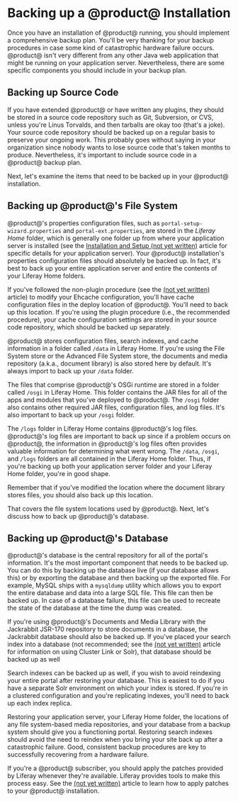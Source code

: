 # Backing up a @product@ Installation [](id=backing-up-a-liferay-installation)

Once you have an installation of @product@ running, you should implement a
comprehensive backup plan. You'll be very thanking for your backup procedures
in case some kind of catastrophic hardware failure occurs. @product@ isn't very
different from any other Java web application that might be running on your
application server. Nevertheless, there are some specific components you should
include in your backup plan.

## Backing up Source Code [](id=backing-up-source-code)

If you have extended @product@ or have written any plugins, they should be stored
in a source code repository such as Git, Subversion, or CVS, unless you're
Linus Torvalds, and then tarballs are okay too (that's a joke). Your source
code repository should be backed up on a regular basis to preserve your ongoing
work. This probably goes without saying in your organization since nobody wants
to lose source code that's taken months to produce. Nevertheless, it's
important to include source code in a @product@ backup plan.

Next, let's examine the items that need to be backed up in your @product@
installation.

## Backing up @product@'s File System [](id=backing-up-liferays-file-system)

@product@'s properties configuration files, such as
`portal-setup-wizard.properties` and `portal-ext.properties`, are stored in the
*Liferay Home* folder, which is generally one folder up from where your
application server is installed (see the [Installation and Setup (not yet
written)]() article for specific details for your application server). Your
@product@ installation's properties configuration files should absolutely be
backed up. In fact, it's best to back up your entire application server and
entire the contents of your Liferay Home folders.

If you've followed the non-plugin procedure (see the [(not yet written)]()
article) to modify your Ehcache configuration, you'll have cache configuration
files in the deploy location of @product@. You'll need to back up this location.
If you're using the plugin procedure (i.e., the recommended procedure), your
cache configuration settings are stored in your source code repository, which
should be backed up separately.

@product@ stores configuration files, search indexes, and cache information in a
folder called `/data` in Liferay Home. If you're using the File System store or
the Advanced File System store, the documents and media repository (a.k.a.,
document library) is also stored here by default. It's always import to back up
your `/data` folder.

The files that comprise @product@'s OSGi runtime are stored in a folder called
`/osgi` in Liferay Home. This folder contains the JAR files for all of the apps
and modules that you've deployed to @product@. The `/osgi` folder also contains
other required JAR files, configuration files, and log files. It's also
important to back up your `/osgi` folder.

The `/logs` folder in Liferay Home contains @product@'s log files. @product@'s log
files are important to back up since if a problem occurs on @product@, the
information in @product@'s log files often provides valuable information for
determining what went wrong. The `/data`, `/osgi`, and `/logs` folders are all
contained in the Liferay Home folder. Thus, if you're backing up both your
application server folder and your Liferay Home folder, you're in good shape.

Remember that if you've modified the location where the document library stores
files, you should also back up this location.

That covers the file system locations used by @product@. Next, let's discuss how
to back up @product@'s database.

## Backing up @product@'s Database [](id=backing-up-liferays-database)

@product@'s database is the central repository for all of the portal's
information. It's the most important component that needs to be backed up. You
can do this by backing up the database live (if your database allows this) or
by exporting the database and then backing up the exported file. For example,
MySQL ships with a `mysqldump` utility which allows you to export the entire
database and data into a large SQL file. This file can then be backed up. In
case of a database failure, this file can be used to recreate the state of the
database at the time the dump was created.

If you're using @product@'s Documents and Media Library with the Jackrabbit
JSR-170 repository to store documents in a database, the Jackrabbit database
should also be backed up. If you've placed your search index into a database
(not recommended; see the [(not yet written)]() article for information on
using Cluster Link or Solr), that database should be backed up as well

Search indexes can be backed up as well, if you wish to avoid reindexing your
entire portal after restoring your database. This is easiest to do if you have
a separate Solr environment on which your index is stored. If you're in a
clustered configuration and you're replicating indexes, you'll need to back up
each index replica.

Restoring your application server, your Liferay Home folder, the locations of
any file system-based media repositories, and your database from a backup system
should give you a functioning portal. Restoring search indexes should avoid the
need to reindex when you bring your site back up after a catastrophic failure.
Good, consistent backup procedures are key to successfully recovering from a
hardware failure.

If you're a @product@ subscriber, you should apply the patches provided by
Liferay whenever they're available. Liferay provides tools to make this process
easy. See the [(not yet written)]() article to learn how to apply patches to
your @product@ installation.
